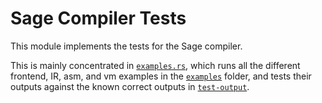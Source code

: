 # Sage Compiler Tests

This module implements the tests for the Sage compiler.

This is mainly concentrated in [`examples.rs`](examples.rs), which runs all the different frontend, IR, asm, and vm examples in the [`examples`](../examples/README.md) folder, and tests their outputs against the known correct outputs in [`test-output`](../examples/test-output/README.md).